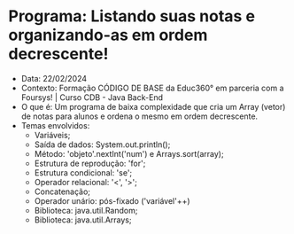 # Programa: Listando suas notas e organizando-as em ordem decrescente!
- Data: 22/02/2024
- Contexto: Formação CÓDIGO DE BASE da Educ360° em parceria com a Foursys! | Curso CDB - Java Back-End
- O que é: Um programa de baixa complexidade que cria um Array (vetor) de notas para alunos e ordena o mesmo em ordem decrescente.
- Temas envolvidos:
  - Variáveis;
  - Saída de dados: System.out.println();
  - Método: 'objeto'.nextInt('num') e Arrays.sort(array);
  - Estrutura de reprodução: 'for';
  - Estrutura condicional: 'se';
  - Operador relacional: '<', '>';
  - Concatenação;
  - Operador unário: pós-fixado ('variável'++)
  - Biblioteca: java.util.Random;
  - Biblioteca: java.util.Arrays;
